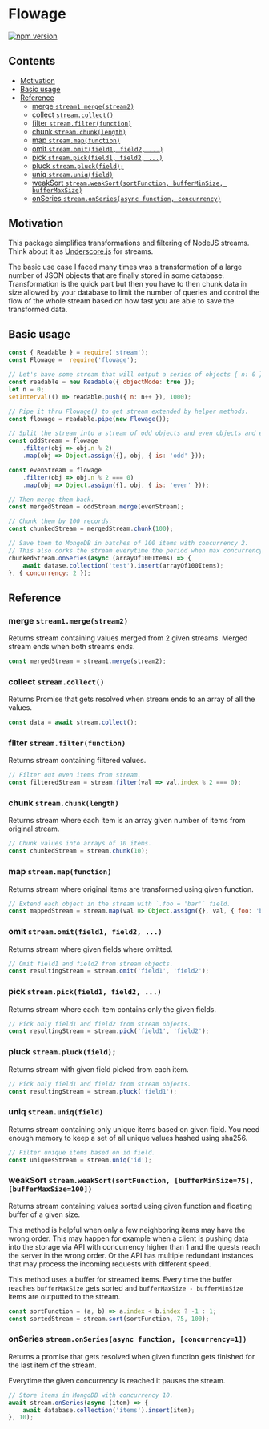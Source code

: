 # Flowage

[![npm version](https://badge.fury.io/js/flowage.svg)](https://www.npmjs.com/package/flowage)

## Contents

<!-- toc -->

- [Motivation](#motivation)
- [Basic usage](#basic-usage)
- [Reference](#reference)
  * [merge `stream1.merge(stream2)`](#merge-stream1mergestream2)
  * [collect `stream.collect()`](#collect-streamcollect)
  * [filter `stream.filter(function)`](#filter-streamfilterfunction)
  * [chunk `stream.chunk(length)`](#chunk-streamchunklength)
  * [map `stream.map(function)`](#map-streammapfunction)
  * [omit `stream.omit(field1, field2, ...)`](#omit-streamomitfield1-field2-)
  * [pick `stream.pick(field1, field2, ...)`](#pick-streampickfield1-field2-)
  * [pluck `stream.pluck(field);`](#pluck-streampluckfield)
  * [uniq `stream.uniq(field)`](#uniq-streamuniqfield)
  * [weakSort `stream.weakSort(sortFunction, bufferMinSize, bufferMaxSize)`](#weaksort-streamweaksortsortfunction-bufferminsize-buffermaxsize)
  * [onSeries `stream.onSeries(async function, concurrency)`](#onseries-streamonseriesasync-function-concurrency)

<!-- tocstop -->

## Motivation

This package simplifies transformations and filtering of NodeJS streams. Think about it as [Underscore.js](http://underscorejs.org)
for streams.

The basic use case I faced many times was a transformation of a large number of JSON objects that are finally stored in some database.
Transformation is the quick part but then you have to then chunk data in size allowed by your database to limit the number of queries
and control the flow of the whole stream based on how fast you are able to save the transformed data.

## Basic usage

```javascript
const { Readable } = require('stream');
const Flowage =  require('flowage');

// Let's have some stream that will output a series of objects { n: 0 }, { n: 1 }, { n: 2 }, { n: 3 }, ...
const readable = new Readable({ objectMode: true });
let n = 0;
setInterval(() => readable.push({ n: n++ }), 1000);

// Pipe it thru Flowage() to get stream extended by helper methods.
const flowage = readable.pipe(new Flowage());

// Split the stream into a stream of odd objects and even objects and extend them with some field is='odd' or is='even'.
const oddStream = flowage
    .filter(obj => obj.n % 2)
    .map(obj => Object.assign({}, obj, { is: 'odd' }));

const evenStream = flowage
    .filter(obj => obj.n % 2 === 0)
    .map(obj => Object.assign({}, obj, { is: 'even' }));

// Then merge them back.
const mergedStream = oddStream.merge(evenStream);

// Chunk them by 100 records.
const chunkedStream = mergedStream.chunk(100);

// Save them to MongoDB in batches of 100 items with concurrency 2.
// This also corks the stream everytime the period when max concurrency is reached.
chunkedStream.onSeries(async (arrayOf100Items) => {
    await datase.collection('test').insert(arrayOf100Items);
}, { concurrency: 2 });

```

## Reference

### merge `stream1.merge(stream2)`

Returns stream containing values merged from 2 given streams. Merged stream ends when both streams ends.

```javascript
const mergedStream = stream1.merge(stream2);
```

### collect `stream.collect()`

Returns Promise that gets resolved when stream ends to an array of all the values.

```javascript
const data = await stream.collect();
```

### filter `stream.filter(function)`

Returns stream containing filtered values.

```javascript
// Filter out even items from stream.
const filteredStream = stream.filter(val => val.index % 2 === 0);
```

### chunk `stream.chunk(length)`

Returns stream where each item is an array given number of items from original stream.

```javascript
// Chunk values into arrays of 10 items.
const chunkedStream = stream.chunk(10);
```

### map `stream.map(function)`

Returns stream where original items are transformed using given function.

```javascript
// Extend each object in the stream with `.foo = 'bar'` field.
const mappedStream = stream.map(val => Object.assign({}, val, { foo: 'bar' }));
```

### omit `stream.omit(field1, field2, ...)`

Returns stream where given fields where omitted.

```javascript
// Omit field1 and field2 from stream objects.
const resultingStream = stream.omit('field1', 'field2');
```

### pick `stream.pick(field1, field2, ...)`

Returns stream where each item contains only the given fields.

```javascript
// Pick only field1 and field2 from stream objects.
const resultingStream = stream.pick('field1', 'field2');
```

### pluck `stream.pluck(field);`

Returns stream with given field picked from each item.

```javascript
// Pick only field1 and field2 from stream objects.
const resultingStream = stream.pluck('field1');
```

### uniq `stream.uniq(field)`

Returns stream containing only unique items based on given field.
You need enough memory to keep a set of all unique values hashed using sha256.

```javascript
// Filter unique items based on id field.
const uniquesStream = stream.uniq('id');
```

### weakSort `stream.weakSort(sortFunction, [bufferMinSize=75], [bufferMaxSize=100])`

Returns stream containing values sorted using given function and floating buffer of a given size.

This method is helpful when only a few neighboring items may have the wrong order. This may happen
for example when a client is pushing data into the storage via API with concurrency higher than 1 and the
quests reach the server in the wrong order. Or the API has multiple redundant instances that may process
the incoming requests with different speed.

This method uses a buffer for streamed items. Every time the buffer reaches `bufferMaxSize` gets
sorted and `bufferMaxSize - bufferMinSize` items are outputted to the stream.

```javascript
const sortFunction = (a, b) => a.index < b.index ? -1 : 1;
const sortedStream = stream.sort(sortFunction, 75, 100);
```

### onSeries `stream.onSeries(async function, [concurrency=1])`

Returns a promise that gets resolved when given function gets finished for the last item of the stream.

Everytime the given concurrency is reached it pauses the stream.

```javascript
// Store items in MongoDB with concurrency 10.
await stream.onSeries(async (item) => {
    await database.collection('items').insert(item);
}, 10);
```
